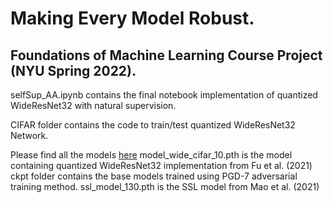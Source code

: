 # Making Every Model Robust.

## Foundations of Machine Learning Course Project (NYU Spring 2022).

selfSup_AA.ipynb contains the final notebook implementation of quantized WideResNet32 with natural supervision. 

CIFAR folder contains the code to train/test quantized WideResNet32 Network.

Please find all the models [here](https://drive.google.com/drive/folders/1lR3muFSTTbSLKquhG9uEcHJJY8zHr9r_?usp=sharing) 
model_wide_cifar_10.pth is the model containing quantized WideResNet32 implementation from Fu et al. (2021)
ckpt folder contains the base models trained using PGD-7 adversarial training method. 
ssl_model_130.pth is the SSL model from Mao et al. (2021)
